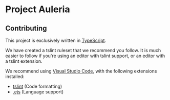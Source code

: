 # Project Auleria

## Contributing
This project is exclusively written in [TypeScript](https://www.typescriptlang.org/).

We have created a tslint ruleset that we recommend you follow. It is much easier to follow if you're using an editor with tslint support, or an editor with a tslint extension.

We recommend using [Visual Studio Code](https://code.visualstudio.com/), with the following extensions installed:

* [tslint](https://marketplace.visualstudio.com/items?itemName=eg2.tslint) (Code formatting)
* [.ejs](https://marketplace.visualstudio.com/items?itemName=eg2.tslint) (Language support)